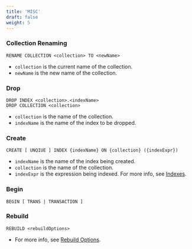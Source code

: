 ```yaml
---
title: 'MISC'
draft: false
weight: 5
---
```


### Collection Renaming
```
RENAME COLLECTION <collection> TO <newName>
``` 
- `collection` is the current name of the collection.
- `newName` is the new name of the collection.

### Drop
```
DROP INDEX <collection>.<indexName>
DROP COLLECTION <collection>
```
- `collection` is the name of the collection.
- `indexName` is the name of the index to be dropped.

### Create
```
CREATE [ UNQIUE ] INDEX {indexName} ON {collection} ({indexExpr})
```
- `indexName` is the name of the index being created.
- `collection` is the name of the collection.
- `indexExpr` is the expression being indexed. For more info, see [Indexes](../../docs/indexes).

### Begin
```
BEGIN [ TRANS | TRANSACTION ]
```

### Rebuild
```
REBUILD <rebuildOptions>
```
- For more info, see [Rebuild Options](../../docs/pragmas#rebuildOptions).